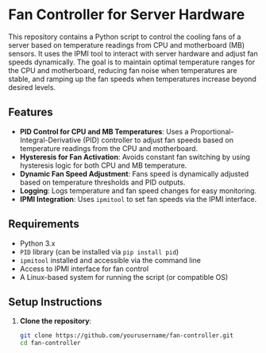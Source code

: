 # Fan Controller for Server Hardware

This repository contains a Python script to control the cooling fans of a server based on temperature readings from CPU and motherboard (MB) sensors. It uses the IPMI tool to interact with server hardware and adjust fan speeds dynamically. The goal is to maintain optimal temperature ranges for the CPU and motherboard, reducing fan noise when temperatures are stable, and ramping up the fan speeds when temperatures increase beyond desired levels.

## Features

- **PID Control for CPU and MB Temperatures**: Uses a Proportional-Integral-Derivative (PID) controller to adjust fan speeds based on temperature readings from the CPU and motherboard.
- **Hysteresis for Fan Activation**: Avoids constant fan switching by using hysteresis logic for both CPU and MB temperature.
- **Dynamic Fan Speed Adjustment**: Fans speed is dynamically adjusted based on temperature thresholds and PID outputs.
- **Logging**: Logs temperature and fan speed changes for easy monitoring.
- **IPMI Integration**: Uses `ipmitool` to set fan speeds via the IPMI interface.

## Requirements

- Python 3.x
- `PID` library (can be installed via `pip install pid`)
- `ipmitool` installed and accessible via the command line
- Access to IPMI interface for fan control
- A Linux-based system for running the script (or compatible OS)

## Setup Instructions

1. **Clone the repository**:
   ```bash
   git clone https://github.com/yourusername/fan-controller.git
   cd fan-controller
